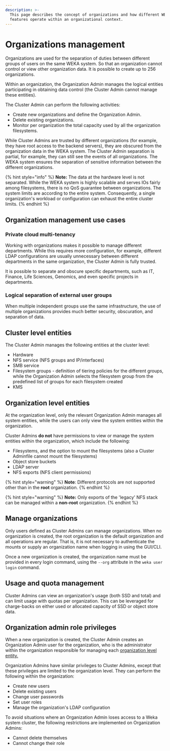 ```yaml
---
description: >-
  This page describes the concept of organizations and how different WEKA system
  features operate within an organizational context.
---
```


# Organizations management

Organizations are used for the separation of duties between different groups of users on the same WEKA system. So that an organization cannot control or view other organization data. It is possible to create up to 256 organizations.

Within an organization, the Organization Admin manages the logical entities participating in obtaining data control (the Cluster Admin cannot manage these entities).

The Cluster Admin can perform the following activities:

* Create new organizations and define the Organization Admin.
* Delete existing organizations.
* Monitor per organization the total capacity used by all the organization filesystems.

‌While Cluster Admins are trusted by different organizations (for example, they have root access to the backend servers), they are obscured from the organization data in the WEKA system. The Cluster Admin separation is partial, for example, they can still see the events of all organizations. The WEKA system ensures the separation of sensitive information between the different organizations.

{% hint style="info" %}
**Note:** The data at the hardware level is not separated. While the WEKA system is highly scalable and serves IOs fairly among filesystems, there is no QoS guarantee between organizations. The system limits are according to the entire system. Consequently, a single organization's workload or configuration can exhaust the entire cluster limits.
{% endhint %}

## Organization management use cases&#x20;

### Private cloud multi-tenancy

Working with organizations makes it possible to manage different departments. While this requires more configuration, for example, different LDAP configurations are usually unnecessary between different departments in the same organization, the Cluster Admin is fully trusted.

It is possible to separate and obscure specific departments, such as IT, Finance, Life Sciences, Genomics, and even specific projects in departments.

### Logical separation of external user groups

When multiple independent groups use the same infrastructure, the use of multiple organizations provides much better security, obscuration, and separation of data.

## Cluster level entities

The Cluster Admin manages the following entities at the cluster level:

* Hardware
* NFS service (NFS groups and IP/interfaces)
* SMB service
* Filesystem groups - definition of tiering policies for the different groups, while the Organization Admin selects the filesystem group from the predefined list of groups for each filesystem created
* KMS

## Organization level entities

At the organization level, only the relevant Organization Admin manages all system entities, while the users can only view the system entities within the organization.

Cluster Admins **do not** have permissions to view or manage the system entities within the organization, which include the following:

* Filesystems, and the option to mount the filesystems (also a Cluster Adminfile cannot  mount  the filesystems)
* Object store buckets
* LDAP server
* NFS exports (NFS client permissions)

{% hint style="warning" %}
**Note**: Different protocols are not supported other than in the **root** organization.
{% endhint %}

{% hint style="warning" %}
**Note:** Only exports of the 'legacy' NFS stack can be managed within a **non-root** organization.
{% endhint %}

## Manage organizations

Only users defined as Cluster Admins can manage organizations. When no organization is created, the root organization is the default organization and all operations are regular. That is, it is not necessary to authenticate the mounts or supply an organization name when logging in using the GUI/CLI.

Once a new organization is created, the organization name must be provided in every login command, using the `--org` attribute in the `weka user login` command.

## Usage and quota management

Cluster Admins can view an organization's usage (both SSD and total) and can limit usage with quotas per organization. This can be leveraged for charge-backs on either used or allocated capacity of SSD or object store data.

## Organization admin role privileges

When a new organization is created, the Cluster Admin creates an Organization Admin user for the organization, who is the administrator within the organization responsible for managing each [organization level entity.](./#organization-level-entities)

Organization Admins have similar privileges to Cluster Admins, except that these privileges are limited to the organization level. They can perform the following within the organization:

* Create new users
* Delete existing users
* Change user passwords
* Set user roles
* Manage the organization's LDAP configuration

To avoid situations where an Organization Admin loses access to a Weka system cluster, the following restrictions are implemented on Organization Admins:

* Cannot delete themselves
* Cannot change their role
